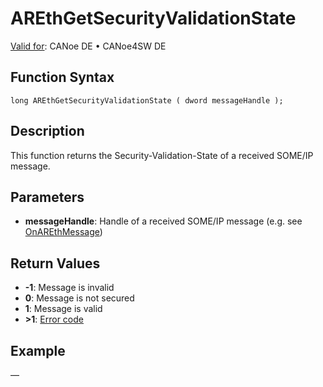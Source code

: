 # AREthGetSecurityValidationState

[Valid for](../../../../Shared/FeatureAvailability.md): CANoe DE • CANoe4SW DE

## Function Syntax

```plaintext
long AREthGetSecurityValidationState ( dword messageHandle );
```

## Description

This function returns the Security-Validation-State of a received SOME/IP message.

## Parameters

- **messageHandle**: Handle of a received SOME/IP message (e.g. see [OnAREthMessage](CAPLfunctionOnAREthMessage.md))

## Return Values

- **-1**: Message is invalid
- **0**: Message is not secured
- **1**: Message is valid
- **>1**: [Error code](../CAPLfunctionsAREthILErrorCodes.md)

## Example

—
